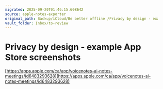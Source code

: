 ```yaml
---
migrated: 2025-09-20T01:46:15.608642
source: apple-notes-exporter
original_path: Backup/iCloud/Be better offline /Privacy by design - example App Store screenshots.md
vault_folder: Inbox/to-review
---
```

# Privacy by design - example App Store screenshots 
[https://apps.apple.com/ca/app/voicenotes-ai-notes-meetings/id6483293628](https://apps.apple.com/ca/app/voicenotes-ai-notes-meetings/id6483293628)

